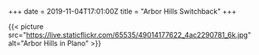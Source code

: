 +++
date = 2019-11-04T17:01:00Z
title = "Arbor Hills Switchback"
+++

{{< picture 
        src="https://live.staticflickr.com/65535/49014177622_4ac2290781_6k.jpg" 
        alt="Arbor Hills in Plano" >}}
